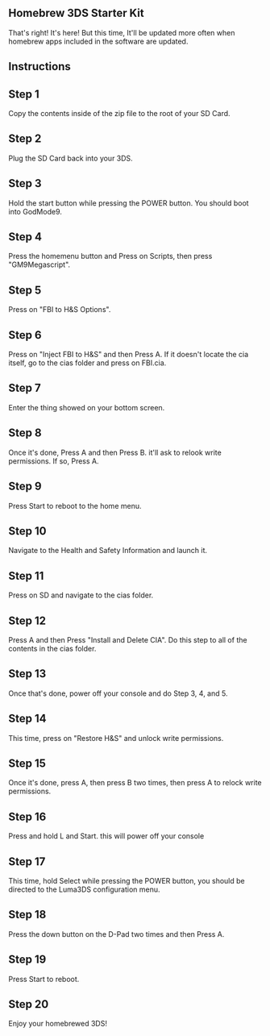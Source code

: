 ## Homebrew 3DS Starter Kit
That's right! It's here! But this time, It'll be updated more often when homebrew apps included in the software are updated.


## Instructions

## Step 1
Copy the contents inside of the zip file to the root of your SD Card.

## Step 2
Plug the SD Card back into your 3DS.
## Step 3
Hold the start button while pressing the POWER button.
You should boot into GodMode9.
## Step 4
Press the homemenu button and Press on Scripts, then press "GM9Megascript".
## Step 5
Press on "FBI to H&S Options".
## Step 6
Press on "Inject FBI to H&S" and then Press A.
If it doesn't locate the cia itself, go to the cias folder and press on FBI.cia.
## Step 7 
Enter the thing showed on your bottom screen.
## Step 8
Once it's done, Press A and then Press B. it'll ask to relook write permissions. If so, Press A.
## Step 9
Press Start to reboot to the home menu.
## Step 10
Navigate to the Health and Safety Information and launch it.
## Step 11
Press on SD and navigate to the cias folder.
## Step 12
Press A and then Press "Install and Delete CIA".
Do this step to all of the contents in the cias folder.
## Step 13
Once that's done, power off your console and do Step 3, 4, and 5.
## Step 14
This time, press on "Restore H&S" and unlock write permissions.
## Step 15
Once it's done, press A, then press B two times, then press A to relock write permissions.
## Step 16
Press and hold L and Start. this will power off your console
## Step 17
This time, hold Select while pressing the POWER button, you should be directed to the Luma3DS configuration menu.
## Step 18
Press the down button on the D-Pad two times and then Press A.
## Step 19
Press Start to reboot.
## Step 20
Enjoy your homebrewed 3DS!
